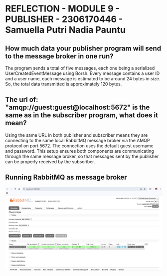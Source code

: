 # REFLECTION - MODULE 9 - PUBLISHER - 2306170446 - Samuella Putri Nadia Pauntu 
## How much data your publisher program will send to the message broker in one run? 
The program sends a total of five messages, each one being a serialized UserCreatedEventMessage using Borsh. Every message contains a user ID and a user name, each message is estimated to be around 24 bytes in size. So, the total data transmitted is approximately 120 bytes.

## The url of: "amqp://guest:guest@localhost:5672" is the same as in the subscriber program, what does it mean?
Using the same URL in both publisher and subscriber means they are connecting to the same local RabbitMQ message broker via the AMQP protocol on port 5672. The connection uses the default guest username and password. This setup ensures both components are communicating through the same message broker, so that messages sent by the publisher can be properly received by the subscriber.

## Running RabbitMQ as message broker
![](img/ss_RabbitMQ.png)
